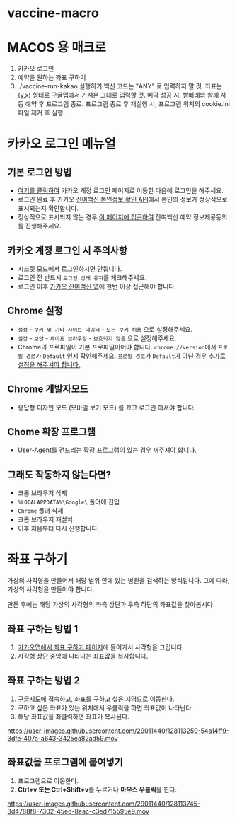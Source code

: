 # vaccine-macro
# MACOS 용 매크로

1. 카카오 로그인
2. 예약을 원하는 좌표 구하기
3. ./vaccine-run-kakao 실행하기 
  백신 코드는 "ANY" 로 입력하지 말 것.
  좌표는 (y,x) 형태로 구글맵에서 가져온 그대로 입력할 것.
  예약 성공 시, 빵빠레와 함께 자동 예약 후 프로그램 종료.
  프로그램 종료 후 재실행 시, 프로그램 위치의 cookie.ini 파일 제거 후 실행.


# 카카오 로그인 메뉴얼
## 기본 로그인 방법
- [여기를 클릭하여](https://accounts.kakao.com/login?continue=https%3A%2F%2Fvaccine-map.kakao.com%2Fmap2%3Fv%3D1) 카카오 계정 로그인 페이지로 이동한 다음에 로그인을 해주세요.
- 로그인 완료 후 카카오 [잔여백신 본인정보 확인 API](https://vaccine.kakao.com/api/v1/user)에서 본인의 정보가 정상적으로 표시되는지 확인합니다. 
- 정상적으로 표시되지 않는 경우 [이 페이지에 접근하여](https://vaccine.kakao.com/agreement) 잔여백신 예약 정보제공동의를 진행해주세요.

## 카카오 계정 로그인 시 주의사항
- 시크릿 모드에서 로그인하시면 안됩니다.
- 로그인 전 반드시 `로그인 상태 유지`를 체크해주세요.
- 로그인 이후 [카카오 잔여백신 맵](https://vaccine-map.kakao.com/map2?v=1)에 한번 이상 접근해야 합니다.

## Chrome 설정
- `설정` - `쿠키 및 기타 사이트 데이터` - `모든 쿠키 허용` 으로 설정해주세요.
- `설정` - `보안` - `세이프 브라우징` - `보호되지 않음` 으로 설정해주세요.
- Chrome의 프로파일이 기본 프로파일이어야 합니다. `chrome://version`에서 `프로필 경로`가 `Default` 인지 확인해주세요.
`프로필 경로`가 `Default`가 아닌 경우 [추가로 설정을 해주셔야 합니다.](./login-advanced.md)

## Chrome 개발자모드
- 응답형 디자인 모드 (모바일 보기 모드) 를 끄고 로그인 하셔야 합니다.

## Chome 확장 프로그램
- User-Agent를 건드리는 확장 프로그램이 있는 경우 꺼주셔야 합니다.

## 그래도 작동하지 않는다면?
- 크롬 브라우저 삭제
- `%LOCALAPPDATA%\Google\` 폴더에 진입
- `Chrome` 폴더 삭제
- 크롬 브라우저 재설치
- 이후 처음부터 다시 진행합니다.

# 좌표 구하기
가상의 사각형을 만들어서 해당 범위 안에 있는 병원을 검색하는 방식입니다.
그에 따라, 가상의 사각형을 만들어야 합니다.

만든 후에는 해당 가상의 사각형의 좌측 상단과 우측 하단의 좌표값을 찾아봅시다.

## 좌표 구하는 방법 1

1. [카카오맵에서 좌표 구하기 페이지](https://sjang1.github.io/korea-covid-19-remaining-vaccine-macro/get-coord.html)에 들어가서 사각형을 그립니다.
2. 사각형 상단 중앙에 나타나는 좌표값을 복사합니다.

## 좌표 구하는 방법 2

1. [구글지도](https://maps.google.com)에 접속하고, 좌표를 구하고 싶은 지역으로 이동한다.
2. 구하고 싶은 좌표가 있는 위치에서 우클릭을 하면 좌표값이 나타난다.
3. 해당 좌표값을 좌클릭하면 좌표가 복사된다.

https://user-images.githubusercontent.com/29011440/128113250-54a14ff9-3dfe-407a-a643-3425ea82ad59.mov


## 좌표값을 프로그램에 붙여넣기

1. 프로그램으로 이동한다.
2. **Ctrl+v 또는 Ctrl+Shift+v**를 누르거나 **마우스 우클릭**을 한다.

https://user-images.githubusercontent.com/29011440/128113745-3d4788f8-7302-45ed-8eac-c3ed715595e9.mov
